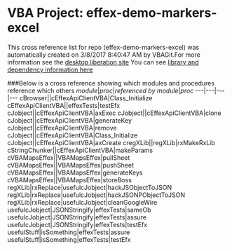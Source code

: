 # VBA Project: effex-demo-markers-excel
This cross reference list for repo (effex-demo-markers-excel) was automatically created on 3/8/2017 8:40:47 AM by VBAGit.For more information see the [desktop liberation site](http://ramblings.mcpher.com/Home/excelquirks/drivesdk/gettinggithubready "desktop liberation")
You can see [library and dependency information here](dependencies.md)

###Below is a cross reference showing which modules and procedures reference which others
*module*|*proc*|*referenced by module*|*proc*
---|---|---|---
cBrowser||cEffexApiClientVBA|Class_Initialize
cEffexApiClientVBA||effexTests|testEfx
cJobject||cEffexApiClientVBA|axExec
cJobject||cEffexApiClientVBA|clone
cJobject||cEffexApiClientVBA|generateKey
cJobject||cEffexApiClientVBA|remove
cJobject||cEffexApiClientVBA|Class_Initialize
cJobject||cEffexApiClientVBA|axCreate
cregXLib||regXLib|rxMakeRxLib
cStringChunker||cEffexApiClientVBA|makeParams
cVBAMapsEffex||VBAMapsEffex|pullSheet
cVBAMapsEffex||VBAMapsEffex|pushSheet
cVBAMapsEffex||VBAMapsEffex|generateKeys
cVBAMapsEffex||VBAMapsEffex|storeBoss
regXLib|rxReplace|usefulcJobject|hackJSObjectToJSON
regXLib|rxReplace|usefulcJobject|hackJSONPObjectToJSON
regXLib|rxReplace|usefulcJobject|cleanGoogleWire
usefulcJobject|JSONStringify|effexTests|sameOb
usefulcJobject|JSONStringify|effexTests|assure
usefulcJobject|JSONStringify|effexTests|testEfx
usefulStuff|isSomething|effexTests|assure
usefulStuff|isSomething|effexTests|testEfx
